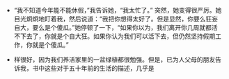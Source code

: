 - “我不知道今年能不能休假，”我告诉她，“我太忙了。” 突然，她变得很严厉。她目光炯炯地盯着我，然后说道：“我把你想得太好了。但是显然，你要么狂妄自大，要么是个傻瓜。”她停顿了一下，“如果你以为，我们离开你几周就都活不下去了，你就是个自大狂。如果你认为我们可以活下去，但仍然坚持假期工作，你就是个傻瓜。”

- 样很好，因为我们养活家里的一盆绿植都很勉强。但是，已为人父母的朋友告诉我，书中这些对于五十年前的生活的描述，几乎是

